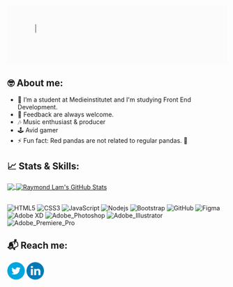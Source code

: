 <img src="https://github.com/R4YLx/R4YLx/blob/main/raymond-lam-hello.gif"/>

## 🤓 About me:
- 🌱 I’m a student at Medieinstitutet and I'm studying Front End Development.
- 🙏 Feedback are always welcome.
- 🎶 Music enthusiast & producer
- 🕹 Avid gamer
- ⚡ Fun fact: Red pandas are not related to regular pandas. 🐼

<!--
**R4YLx/R4YLx** is a ✨ _special_ ✨ repository because its `README.md` (this file) appears on your GitHub profile.

Here are some ideas to get you started:

- 🔭 I’m currently working on ...
- 🌱 I’m currently learning ...
- 👯 I’m looking to collaborate on ...
- 🤔 I’m looking for help with ...
- 💬 Ask me about ...
- 📫 How to reach me: ...
- 😄 Pronouns: ...
- ⚡ Fun fact: ...
-->

## 📈 Stats & Skills:

<a href="https://github.com/R4YLx">
  <img align="center" src="https://github-readme-stats.vercel.app/api/top-langs/?username=R4YLx&title_color=ffffff&text_color=c9cacc&icon_color=2bbc8a&bg_color=1d1f21&langs_count=3" />
</a>
<a href="https://github.com/R4YLx">
  <img align="center" src="https://github-readme-stats.vercel.app/api?username=R4YLx&show_icons=true&line_height=27&count_private=true&title_color=ffffff&text_color=c9cacc&icon_color=FF4797&bg_color=1d1f21" alt="Raymond Lam's GitHub Stats" />
</a>

<br>
<br>

![HTML5](https://img.shields.io/badge/-HTML5-1d1f21?style=for-the-badge&logo=html5&logoColor=E34F26)
![CSS3](https://img.shields.io/badge/-CSS3-1d1f21?style=for-the-badge&logo=css3&logoColor=1572B6)
![JavaScript](https://img.shields.io/badge/-JavaScript-1d1f21?style=for-the-badge&logo=javascript)
![Nodejs](https://img.shields.io/badge/-Nodejs-1d1f21?style=for-the-badge&logo=Node.js)
![Bootstrap](https://img.shields.io/badge/-Bootstrap-1d1f21?style=for-the-badge&logo=bootstrap&logoColor=563D7C)
![GitHub](https://img.shields.io/badge/-GitHub-1d1f21?style=for-the-badge&logo=github)
![Figma](https://img.shields.io/badge/-Figma-1d1f21?style=for-the-badge&logo=figma)
![Adobe XD](https://img.shields.io/badge/-Adobe_XD-1d1f21?style=for-the-badge&logo=adobexd)
![Adobe_Photoshop](https://img.shields.io/badge/-Adobe_Photoshop-1d1f21?style=for-the-badge&logo=adobephotoshop)
![Adobe_Illustrator](https://img.shields.io/badge/-Adobe_Illustrator-1d1f21?style=for-the-badge&logo=adobeillustrator)
![Adobe_Premiere_Pro](https://img.shields.io/badge/-Adobe_Premiere_Pro-1d1f21?style=for-the-badge&logo=adobepremierepro)

## 📬 Reach me:

[<img src="https://github.com/R4YLx/R4YLx/blob/main/twitter-icon.png" height="40em" align="center"/>](https://twitter.com/R4YL_x)
[<img src="https://github.com/R4YLx/R4YLx/blob/main/li-icon.png" height="40em" align="center" />](https://www.linkedin.com/in/raymondlam-dev/)
